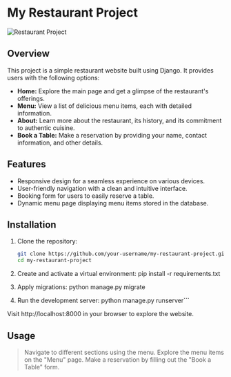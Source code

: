 # My Restaurant Project

![Restaurant Project](pictures/restaurant_project.png)

## Overview

This project is a simple restaurant website built using Django. It provides users with the following options:

- **Home:** Explore the main page and get a glimpse of the restaurant's offerings.
- **Menu:** View a list of delicious menu items, each with detailed information.
- **About:** Learn more about the restaurant, its history, and its commitment to authentic cuisine.
- **Book a Table:** Make a reservation by providing your name, contact information, and other details.

## Features

- Responsive design for a seamless experience on various devices.
- User-friendly navigation with a clean and intuitive interface.
- Booking form for users to easily reserve a table.
- Dynamic menu page displaying menu items stored in the database.

## Installation

1. Clone the repository:

   ```bash
   git clone https://github.com/your-username/my-restaurant-project.git
   cd my-restaurant-project


2. Create and activate a virtual environment:
    pip install -r requirements.txt

3. Apply migrations:
    python manage.py migrate

4. Run the development server:
    python manage.py runserver```

Visit http://localhost:8000 in your browser to explore the website.


## Usage
> Navigate to different sections using the menu.
> Explore the menu items on the "Menu" page.
> Make a reservation by filling out the "Book a Table" form.




